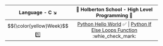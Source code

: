 | Language - C :arrow_lower_right: | :dart: Holberton School  -  High Level Programming :dart:                    |
| :------: | :----------------------------------------------------------------------------------------------------------------------------------------------------------------------------------------------------------------------------------------------------------------------------------------------------------------------------------------------------------------------: |
|  $${\color{yellow}Week}$$ :one: | [Python Hello World](https://github.com/vlldnt/holbertonschool-higher_level_programming/tree/main/python-hello_world) :white_check_mark: \|  [Python If Else Loops Function](https://github.com/vlldnt/holbertonschool-higher_level_programming/tree/main/python-if_else_loops_functions) :whie_check_mark: | 